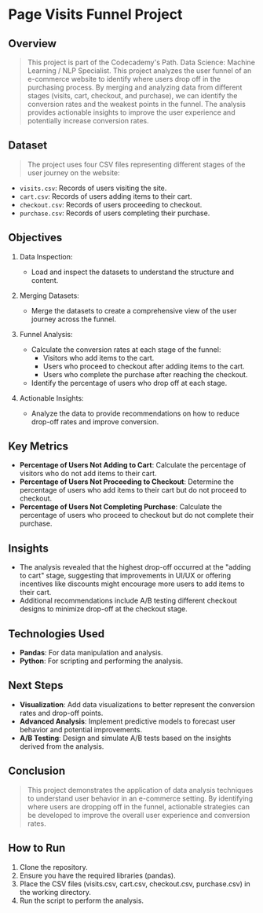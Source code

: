 # Page Visits Funnel Project
## Overview
> This project is part of the Codecademy's Path. Data Science: Machine Learning / NLP Specialist. This project analyzes the user funnel of an e-commerce website to identify where users drop off in the purchasing process. By merging and analyzing data from different stages (visits, cart, checkout, and purchase), we can identify the conversion rates and the weakest points in the funnel. The analysis provides actionable insights to improve the user experience and potentially increase conversion rates.

## Dataset
> The project uses four CSV files representing different stages of the user journey on the website:

- `visits.csv`: Records of users visiting the site.
- `cart.csv`: Records of users adding items to their cart.
- `checkout.csv`: Records of users proceeding to checkout.
- `purchase.csv`: Records of users completing their purchase.

## Objectives
1. Data Inspection:
    - Load and inspect the datasets to understand the structure and content.

2. Merging Datasets:
    - Merge the datasets to create a comprehensive view of the user journey across the funnel.

3. Funnel Analysis:
    - Calculate the conversion rates at each stage of the funnel:
        - Visitors who add items to the cart.
        - Users who proceed to checkout after adding items to the cart.
        - Users who complete the purchase after reaching the checkout.
    - Identify the percentage of users who drop off at each stage.

4. Actionable Insights:
    - Analyze the data to provide recommendations on how to reduce drop-off rates and improve conversion.

## Key Metrics
- **Percentage of Users Not Adding to Cart**: Calculate the percentage of visitors who do not add items to their cart.
- **Percentage of Users Not Proceeding to Checkout**: Determine the percentage of users who add items to their cart but do not proceed to checkout.
- **Percentage of Users Not Completing Purchase**: Calculate the percentage of users who proceed to checkout but do not complete their purchase.

## Insights
- The analysis revealed that the highest drop-off occurred at the "adding to cart" stage, suggesting that improvements in UI/UX or offering incentives like discounts might encourage more users to add items to their cart.
- Additional recommendations include A/B testing different checkout designs to minimize drop-off at the checkout stage.

## Technologies Used
- **Pandas**: For data manipulation and analysis.
- **Python**: For scripting and performing the analysis.

## Next Steps
- **Visualization**: Add data visualizations to better represent the conversion rates and drop-off points.
- **Advanced Analysis**: Implement predictive models to forecast user behavior and potential improvements.
- **A/B Testing**: Design and simulate A/B tests based on the insights derived from the analysis.
  
## Conclusion
> This project demonstrates the application of data analysis techniques to understand user behavior in an e-commerce setting. By identifying where users are dropping off in the funnel, actionable strategies can be developed to improve the overall user experience and conversion rates.

## How to Run
1. Clone the repository.
2. Ensure you have the required libraries (pandas).
3. Place the CSV files (visits.csv, cart.csv, checkout.csv, purchase.csv) in the working directory.
4. Run the script to perform the analysis.
